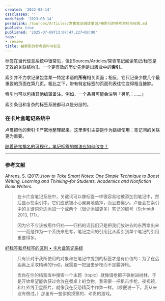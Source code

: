 ```yaml
---
created: '2022-08-14'
cssclasses: ''
modified: '2023-03-14'
permalink: /Sources/Articles/常青笔记阅读笔记/被索引的参考资料与标签.md
publish: true
published: '2025-07-09T13:07:47.227+08:00'
tags:
- review
title: 被索引的参考资料与标签
---
```

标签在当代信息系统中很常见，但[[Sources/Articles/常青笔记阅读笔记/标签是无效的关联结构]]。一个更有效的历史先例是出版业中的**索引**。

索引并不力求记录包含某一特定术语的**所有**相关页面；相反，它只记录少数几个最重要的页面在第几页。相比之下，带有特定标签的页面列表往往变得相当臃肿。

索引也可以包括其他编辑备注。例如，一个条目可能会注明「另见：……」

索引条目和复杂的标签系统都可以是分层的。

### 在卡片盒笔记系统中

卢曼把他的索引卡严密地整理起来。这里索引主要是作为跳板使用：笔记间的关联更为重要。

[随着链接排名的可视化，笔记标签的做法应如何改变？](https://notes.andymatuschak.org/z6sneASDP9aEWzMRyreUk8ZDL1doujXWJerS3)

___

### 参考文献

Ahrens, S. (2017).*How to Take Smart Notes: One Simple Technique to Boost Writing, Learning and Thinking–for Students, Academics and Nonfiction Book Writers*.

> 在卡片盒笔记系统中，关键词可以像标签一样很容易地被添加到笔记中，然后显示在索引中。它们应该被小心翼翼地选择，而且要稀少。卢曼会在索引中的关键词旁边添加一个或两个（很少添加更多）笔记的编号（Schmidt 2013, 171）。
>
> 因为它不应该被用作归档——归档的话我们只是把我们放进去的东西拿出来——而是作为一个系统来思考，笔记之间的引用比从索引到单个笔记的引用重要得多。

[好标签和坏标签的区别 • 卡片盒笔记系统](https://zettelkasten.de/posts/object-tags-vs-topic-tags/)

> 只有针对于我所使用的对象和在笔记中提到的标签才是有价值的：为了在远距离上采取精确的行动，我需要一把狙击步枪而不是霰弹枪。
>
> 当你在你的档案库中搜索一个主题（topic）就像猎枪把子弹射进树林，于是开始希望能收获过会放在餐桌上的食物。我需要一把狙击步枪，夜视镜，和红外线卫星图片，就像我在反恐精英中作弊一样。（顺便说一下，我从来没有做过。）那里有一些偷偷摸摸的、珍贵的游戏。